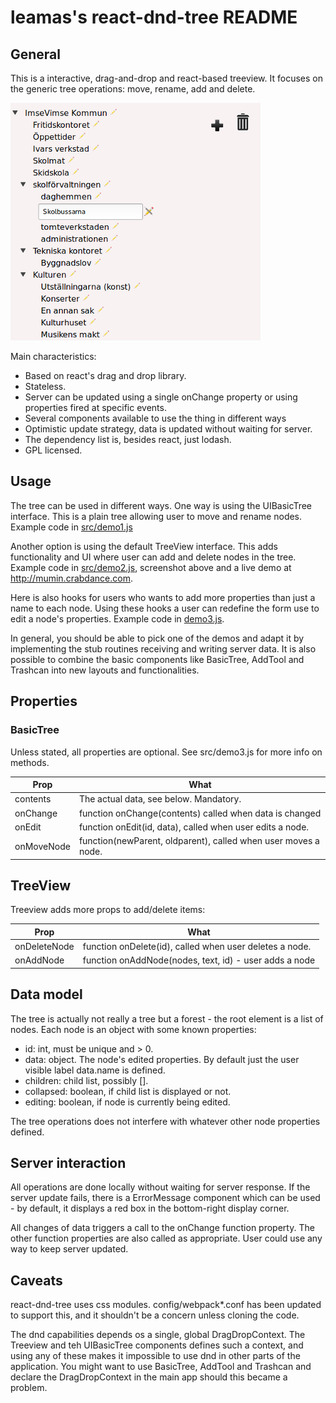 # leamas's react-dnd-tree README

## General

This is a interactive, drag-and-drop and react-based treeview. It focuses on
the generic tree operations: move, rename, add and delete.


![Screenshot](misc/screendump.png)


Main characteristics:

  - Based on react's drag and drop library.
  - Stateless.
  - Server can be updated using a single onChange property or using
    properties fired at specific events.
  - Several components available to use the thing in different ways
  - Optimistic update strategy, data is updated without waiting for server.
  - The dependency list is, besides react, just lodash.
  - GPL licensed.

## Usage

The tree can be used in different ways. One way is using the UIBasicTree
interface. This is a plain tree allowing user to move and rename nodes.
Example code in [src/demo1.js](src/demo1.js)

Another option is using the default TreeView interface. This adds functionality
and UI where user can add and delete nodes in the tree. Example code in
[src/demo2.js](src/demo2.js), screenshot above and a live demo at
http://mumin.crabdance.com.

Here is also hooks for users who wants to add more properties than  just a name
to each  node. Using these hooks a user can redefine the form use to edit a
node's properties. Example code in [demo3.js](src/demo3.js).

In general, you should be able to pick one of the demos and adapt it by
implementing the stub routines receiving and writing server data. It is also
possible to combine the basic components like BasicTree, AddTool and Trashcan
into new layouts and functionalities.

## Properties

### BasicTree

Unless stated, all properties are optional. See src/demo3.js for more info on
methods.

| Prop        | What                                                          |
|-------------|---------------------------------------------------------------|
| contents    | The actual data, see below. Mandatory.                        |
| onChange    | function onChange(contents) called when data is changed       |
| onEdit      | function onEdit(id, data), called when user edits a node.     |
| onMoveNode  | function(newParent, oldparent), called when user moves a node.|

## TreeView

Treeview adds more props to add/delete items:


| Prop            | What                                                     |
|-----------------|----------------------------------------------------------|
| onDeleteNode    | function onDelete(id), called when user deletes a node.  |
| onAddNode       | function onAddNode(nodes, text, id)  - user adds a node  |


## Data model

The tree is actually not really a tree but a forest - the root element is a list of
nodes. Each node is an object with some known properties:

 - id: int, must be unique and > 0.
 - data: object. The node's edited properties. By default just the user
   visible label data.name is defined.
 - children: child list, possibly [].
 - collapsed: boolean, if child list is displayed or not.
 - editing: boolean, if node is currently being edited.

The tree operations does not interfere with whatever other node
properties defined.


## Server interaction

All operations are done locally without waiting for server response. If the server
update fails, there is a ErrorMessage component which can be used - by default,
it displays a red box in the bottom-right display corner.

All changes of data triggers a call to the onChange function property. The other
function properties are also called as appropriate. User could use any way to
keep server updated.

## Caveats

react-dnd-tree uses css modules. config/webpack\*.conf has been updated to support
this, and it shouldn't be a concern unless cloning the code.

The dnd capabilities depends os a single, global DragDropContext. The Treeview and
teh UIBasicTree components defines such a context, and using any of these makes it
impossible to use dnd in other parts of the application. You might want to use
BasicTree, AddTool and Trashcan and declare the DragDropContext in the main app
should this became a problem.
